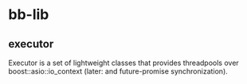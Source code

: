 # bb-lib

## executor
Executor is a set of lightweight classes that provides threadpools over boost::asio::io_context (later: and future-promise synchronization).
